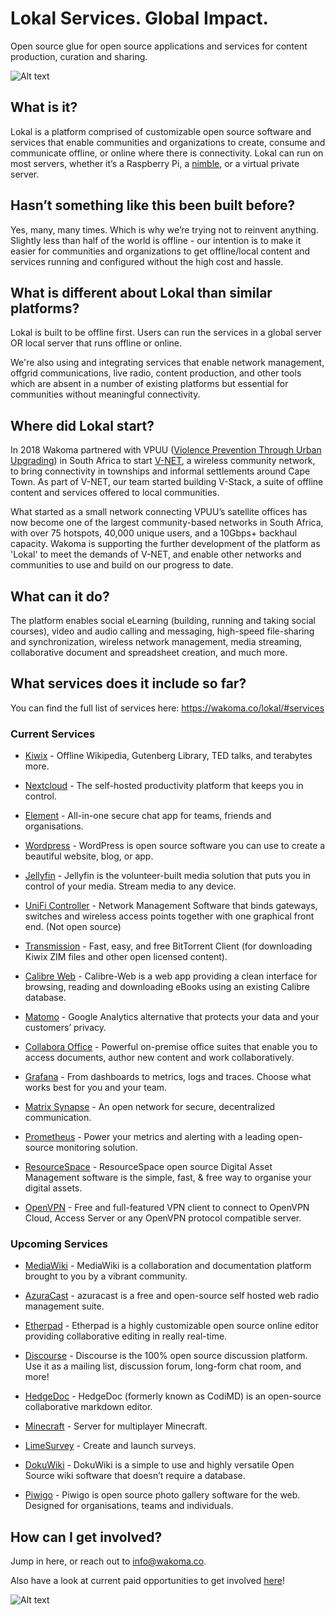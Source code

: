# Lokal Services. Global Impact.

Open source glue for open source applications and services for content production, curation and sharing.

![Alt text](https://wakoma.co/wp-content/uploads/2021/04/content2.jpg) 

## What is it?

Lokal is a platform comprised of customizable open source software and services that enable communities and organizations to create, consume and communicate offline, or online where there is connectivity.  Lokal can run on most servers, whether it’s a Raspberry Pi, a [nimble](https://wakoma.co/nimble), or a virtual private server.

## Hasn’t something like this been built before? 

Yes, many, many times. Which is why we’re trying not to reinvent anything.  Slightly less than half of the world is offline - our intention is to make it easier for communities and organizations to get offline/local content and services running and configured without the high cost and hassle.

## What is different about Lokal than similar platforms?

Lokal is built to be offline first.  Users can run the services in a global server OR local server that runs offline or online.

We're also using and integrating services that enable network management, offgrid communications, live radio, content production, and other tools which are absent in a number of existing platforms but essential for communities without meaningful connectivity. 

## Where did Lokal start?
In 2018 Wakoma partnered with VPUU ([Violence Prevention Through Urban Upgrading](https://vpuu.org.za)) in South Africa to start [V-NET](http://vpuu.org.za/towards-a-community-circular-economy/bridging-the-digital-divide/), a wireless community network, to bring connectivity in townships and informal settlements around Cape Town.  As part of V-NET, our team started building V-Stack, a suite of offline content and services offered to local communities.   

What started as a small network connecting VPUU’s satellite offices has now become one of the largest community-based networks in South Africa, with over 75 hotspots, 40,000 unique users, and a 10Gbps+ backhaul capacity.  Wakoma is supporting the further development of the platform as 'Lokal' to meet the demands of V-NET, and enable other networks and communities to use and build on our progress to date. 

## What can it do?

The platform enables social eLearning (building, running and taking social courses), video and audio calling and messaging, high-speed file-sharing and synchronization, wireless network management, media streaming, collaborative document and spreadsheet creation, and much more. 


## What services does it include so far?
You can find the full list of services here: https://wakoma.co/lokal/#services


### Current Services

* [Kiwix](https://www.kiwix.org/en/) - Offline Wikipedia, Gutenberg Library, TED talks, and terabytes more. 

* [Nextcloud](https://nextcloud.com/) - The self-hosted productivity platform that keeps you in control.

* [Element](https://element.io/) - All-in-one secure chat app for teams, friends and organisations.

* [Wordpress](https://wordpress.org/) - WordPress is open source software you can use to create a beautiful website, blog, or app.

* [Jellyfin](https://jellyfin.org/) - Jellyfin is the volunteer-built media solution that puts you in control of your media. Stream media to any device.

* [UniFi Controller](https://www.ui.com/software/) - Network Management Software that binds gateways, switches and wireless access points together with one graphical front end. (Not open source)

* [Transmission](https://transmissionbt.com/) - Fast, easy, and free BitTorrent Client (for downloading Kiwix ZIM files and other open licensed content).

* [Calibre Web](https://github.com/janeczku/calibre-web) - Calibre-Web is a web app providing a clean interface for browsing, reading and downloading eBooks using an existing Calibre database.

* [Matomo](https://matomo.org/) - Google Analytics alternative that protects your data and your customers’ privacy.

* [Collabora Office](https://www.collaboraoffice.com/) - Powerful on-premise office suites that enable you to access documents, author new content and work collaboratively.

* [Grafana](https://grafana.com/) - From dashboards to metrics, logs and traces. Choose what works best for you and your team.

* [Matrix Synapse](https://matrix.org/) - An open network for secure, decentralized communication.

* [Prometheus](https://prometheus.io/) - Power your metrics and alerting with a leading
open-source monitoring solution.

* [ResourceSpace](https://www.resourcespace.com/) - ResourceSpace open source Digital Asset Management software is the simple, fast, & free way to organise your digital assets.


* [OpenVPN](https://openvpn.net/) - Free and full-featured VPN client to connect to OpenVPN Cloud, Access Server or any OpenVPN protocol compatible server.



### Upcoming Services


* [MediaWiki](https://www.mediawiki.org/wiki/MediaWiki) - MediaWiki is a collaboration and documentation platform brought to you by a vibrant community.

* [AzuraCast](https://www.azuracast.com/) - azuracast is a free and open-source self hosted web radio management suite.

* [Etherpad](https://etherpad.org/) - Etherpad is a highly customizable open source online editor providing collaborative editing in really real-time.

* [Discourse](https://www.discourse.org/) - Discourse is the 100% open source discussion platform. Use it as a mailing list, discussion forum, long-form chat room, and more!

* [HedgeDoc](https://hedgedoc.org/) - HedgeDoc (formerly known as CodiMD) is an open-source collaborative markdown editor.

* [Minecraft](https://www.minecraft.net/en-us/) - Server for multiplayer Minecraft.

* [LimeSurvey](https://www.limesurvey.org/) - Create and launch surveys.

* [DokuWiki](https://www.dokuwiki.org/dokuwiki) - DokuWiki is a simple to use and highly versatile Open Source wiki software that doesn’t require a database.

* [Piwigo](https://piwigo.org/) - Piwigo is open source photo gallery software for the web. Designed for organisations, teams and individuals.





## How can I get involved?

Jump in here, or reach out to info@wakoma.co.

Also have a look at current paid opportunities to get involved [here](https://wakoma.co/opportunities/)! 


![Alt text](https://wakoma.co/wp-content/uploads/2020/01/IMG_5704-Large.jpg)
